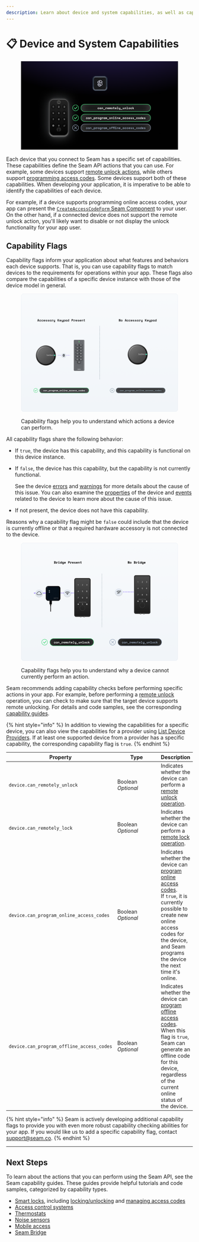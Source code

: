 ```yaml
---
description: Learn about device and system capabilities, as well as capability flags.
---
```


# 📋 Device and System Capabilities

<figure><img src="../.gitbook/assets/blog-cover_new-capabilities.png" alt="In the Seam API, capability flags inform your application about what features and behaviors each device supports."><figcaption></figcaption></figure>

Each device that you connect to Seam has a specific set of capabilities. These capabilities define the Seam API actions that you can use. For example, some devices support [remote unlock actions](../products/smart-locks/lock-and-unlock.md), while others support [programming access codes](../products/smart-locks/access-codes/). Some devices support both of these capabilities. When developing your application, it is imperative to be able to identify the capabilities of each device.

For example, if a device supports programming online access codes, your app can present the [`CreateAccessCodeForm` Seam Component](../seam-components/react-components/create-access-code-form.md) to your user. On the other hand, if a connected device does not support the remote unlock action, you'll likely want to disable or not display the unlock functionality for your app user.

## Capability Flags

Capability flags inform your application about what features and behaviors each device supports. That is, you can use capability flags to match devices to the requirements for operations within your app. These flags also compare the capabilities of a specific device instance with those of the device model in general.

<figure><img src="../.gitbook/assets/capability-flags-explained-online-access-code.png" alt="Capability flags help you to understand which actions a device can perform." width="563"><figcaption><p>Capability flags help you to understand which actions a device can perform.</p></figcaption></figure>

All capability flags share the following behavior:

* If `true`, the device has this capability, and this capability is functional on this device instance.
*   If `false`, the device has this capability, but the capability is not currently functional.

    See the device [errors](../api-clients/devices/#device-error-types) and [warnings](../api-clients/devices/#device-warning-types) for more details about the cause of this issue. You can also examine the [properties](../api-clients/devices/#device-properties) of the device and [events](../api-clients/events/#event-types) related to the device to learn more about the cause of this issue.
* If not present, the device does not have this capability.

Reasons why a capability flag might be `false` could include that the device is currently offline or that a required hardware accessory is not connected to the device.

<figure><img src="../.gitbook/assets/capability-flags-explained-remote-unlock.png" alt="Capability flags help you to understand why a device cannot currently perform an action." width="563"><figcaption><p>Capability flags help you to understand why a device cannot currently perform an action.</p></figcaption></figure>

Seam recommends adding capability checks before performing specific actions in your app. For example, before performing a [remote unlock](../products/smart-locks/lock-and-unlock.md#unlocking-a-door) operation, you can check to make sure that the target device supports remote unlocking. For details and code samples, see the corresponding [capability guides](broken-reference/).

{% hint style="info" %}
In addition to viewing the capabilities for a specific device, you can also view the capabilities for a provider using [List Device Providers](../api-clients/devices/list\_device\_providers.md). If at least one supported device from a provider has a specific capability, the corresponding capability flag is `true`.
{% endhint %}

<table><thead><tr><th width="204">Property</th><th width="128.33333333333331">Type</th><th>Description</th></tr></thead><tbody><tr><td><code>device.can_remotely_unlock</code></td><td>Boolean<br><em>Optional</em></td><td>Indicates whether the device can perform a <a href="../products/smart-locks/lock-and-unlock.md">remote unlock operation</a>.</td></tr><tr><td><code>device.can_remotely_lock</code></td><td>Boolean<br><em>Optional</em></td><td>Indicates whether the device can perform a <a href="../products/smart-locks/lock-and-unlock.md">remote lock operation</a>.</td></tr><tr><td><code>device.can_program_online_access_codes</code></td><td>Boolean<br><em>Optional</em></td><td>Indicates whether the device can <a href="../products/smart-locks/access-codes/">program online access codes</a>.<br>If <code>true</code>, it is currently possible to create new online access codes for the device, and Seam programs the device the next time it's online.</td></tr><tr><td><code>device.can_program_offline_access_codes</code></td><td>Boolean<br><em>Optional</em></td><td>Indicates whether the device can <a href="../products/smart-locks/access-codes/offline-access-codes.md">program offline access codes</a>.<br>When this flag is <code>true</code>, Seam can generate an offline code for this device, regardless of the current online status of the device.</td></tr></tbody></table>

{% hint style="info" %}
Seam is actively developing additional capability flags to provide you with even more robust capability checking abilities for your app. If you would like us to add a specific capability flag, contact [support@seam.co](mailto:support@seam.co).
{% endhint %}

***

## Next Steps

To learn about the actions that you can perform using the Seam API, see the Seam capability guides. These guides provide helpful tutorials and code samples, categorized by capability types.

* [Smart locks](../products/smart-locks/), including [locking/unlocking](../products/smart-locks/lock-and-unlock.md) and [managing access codes](../products/smart-locks/access-codes/)
* [Access control systems](../products/access-systems/)
* [Thermostats](../products/thermostats/)
* [Noise sensors](../products/noise-sensors/)
* [Mobile access](../products/mobile-access-in-development/)
* [Seam Bridge](seam-bridge.md)
